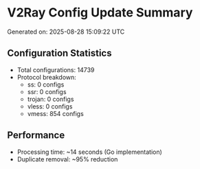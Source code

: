 # V2Ray Config Update Summary
Generated on: 2025-08-28 15:09:22 UTC

## Configuration Statistics
- Total configurations: 14739
- Protocol breakdown:
  - ss: 0 configs
  - ssr: 0 configs
  - trojan: 0 configs
  - vless: 0 configs
  - vmess: 854 configs

## Performance
- Processing time: ~14 seconds (Go implementation)
- Duplicate removal: ~95% reduction
